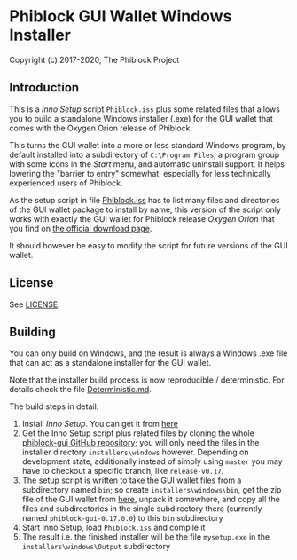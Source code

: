 # Phiblock GUI Wallet Windows Installer #

Copyright (c) 2017-2020, The Phiblock Project

## Introduction ##

This is a *Inno Setup* script `Phiblock.iss` plus some related files
that allows you to build a standalone Windows installer (.exe) for
the GUI wallet that comes with the Oxygen Orion release of Phiblock.

This turns the GUI wallet into a more or less standard Windows program,
by default installed into a subdirectory of `C:\Program Files`, a
program group with some icons in the *Start* menu, and automatic
uninstall support. It helps lowering the "barrier to entry"
somewhat, especially for less technically experienced users of
Phiblock.

As the setup script in file [Phiblock.iss](Phiblock.iss) has to list many
files and directories of the GUI wallet package to install by name,
this version of the script only works with exactly the GUI wallet
for Phiblock release *Oxygen Orion* that you find on
[the official download page](https://phiblock.tech/downloads/).

It should however be easy to modify the script for future
versions of the GUI wallet.

## License ##

See [LICENSE](LICENSE).

## Building ##

You can only build on Windows, and the result is always a
Windows .exe file that can act as a standalone installer for the
GUI wallet.

Note that the installer build process is now reproducible / deterministic. For details check the file [Deterministic.md](Deterministic.md).

The build steps in detail:

1. Install *Inno Setup*. You can get it from [here](http://www.jrsoftware.org/isdl.php)
2. Get the Inno Setup script plus related files by cloning the whole [phiblock-gui GitHub repository](https://github.com/phiblock-project/phiblock-gui); you will only need the files in the installer directory `installers\windows` however. Depending on development state, additionally instead of simply using `master` you may have to checkout a specific branch, like `release-v0.17`.
3. The setup script is written to take the GUI wallet files from a subdirectory named `bin`; so create `installers\windows\bin`, get the zip file of the GUI wallet from [here](https://phiblock.tech/downloads/), unpack it somewhere, and copy all the files and subdirectories in the single subdirectory there (currently named `phiblock-gui-0.17.0.0`) to this `bin` subdirectory
4. Start Inno Setup, load `Phiblock.iss` and compile it
5. The result i.e. the finished installer will be the file `mysetup.exe` in the `installers\windows\Output` subdirectory 

